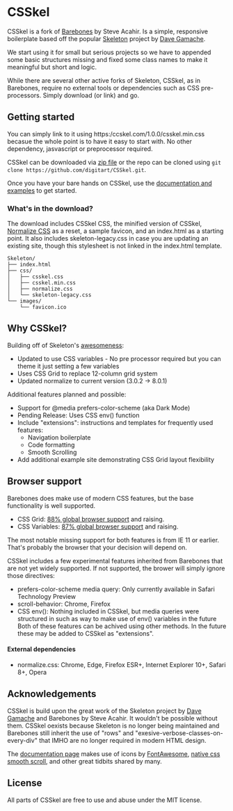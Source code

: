 # CSSkel
CSSkel is a fork of [Barebones](https://acahir.github.io/Barebones/) by Steve Acahir.
Is a simple, responsive boilerplate based off the popular [Skeleton](http://getskeleton.com) project by [Dave Gamache](https://twitter.com/dhg).

We start using it for small but serious projects so we have to appended some basic structures missing and fixed some class names to make it meaningful but short and logic.

While there are several other active forks of Skeleton, CSSkel, as in Barebones, require no external tools or dependencies such as CSS pre-processors. Simply download (or link) and go.

## Getting started

You can simply link to it using https:/ccskel.com/1.0.0/csskel.min.css becasue the whole point is to have it easy to start with. No other dependency, jasvascript or preprocessor required.

CSSkel can be downloaded via [zip file](https://github.com/digitart/CSSkel/archive/master.zip) or the repo can be cloned using `git clone https://github.com/digitart/CSSkel.git`.

Once you have your bare hands on CSSkel, use the [documentation and examples](https://digitart.github.io/CSSkel/) to get started.


### What's in the download?

The download includes CSSkel CSS, the minified version of CSSkel, [Normalize CSS](https://github.com/necolas/normalize.css/) as a reset, a sample favicon, and an index.html as a starting point. It also includes skeleton-legacy.css in case you are updating an existing site, though this stylesheet is not linked in the index.html template.

```
Skeleton/
├── index.html
├── css/
│   ├── csskel.css
│   ├── csskel.min.css
│   ├── normalize.css
│   └── skeleton-legacy.css
└── images/
    └── favicon.ico

```

## Why CSSkel?

Building off of Skeleton's [awesomeness](https://github.com/dhg/Skeleton#why-its-awesome):
- Updated to use CSS variables - No pre processor required but you can theme it just setting a few variables
- Uses CSS Grid to replace 12-column grid system
- Updated normalize to current version (3.0.2 -> 8.0.1)

Additional features planned and possible:
- Support for @media prefers-color-scheme (aka Dark Mode)
- Pending Release: Uses CSS env() function
- Include "extensions": instructions and templates for frequently used features:
    - Navigation boilerplate
    - Code formatting
    - Smooth Scrolling
- Add additional example site demonstrating CSS Grid layout flexibility
    


## Browser support

Barebones does make use of modern CSS features, but the base functionality is well supported.

- CSS Grid: [88% global browser support](https://caniuse.com/#feat=css-grid) and raising.
- CSS Variables: [87% global browser support](https://caniuse.com/#feat=css-variables) and raising.

The most notable missing support for both features is from IE 11 or earlier. That's probably the browser that your decision will depend on.

CSSkel includes a few experimental features inherited from Barebones that are not yet widely supported. If not supported, the brower will simply ignore those directives:
- prefers-color-scheme media query: Only currently available in Safari Technology Preview
- scroll-behavior: Chrome, Firefox
- CSS env(): Nothing included in CSSkel, but media queries were structured in such as way to make use of env() variables in the future
Both of these features can be achived using other methods. In the future these may be added to CSSkel as "extensions".

#### External dependencies

- normalize.css: Chrome, Edge, Firefox ESR+, Internet Explorer 10+, Safari 8+, Opera


## Acknowledgements

CSSkel is build upon the great work of the Skeleton project by [Dave Gamache](https://twitter.com/dhg) and Barebones by Steve Acahir. It wouldn't be possible without them. CSSkel oexists because Skeleton is no longer being maintained and Barebones still inherit the use of "rows" and "exesive-verbose-classes-on-every-div" that IMHO are no longer required in modern HTML design.

The [documentation page](https://csskel.com/) makes use of icons by [FontAwesome](https://fontawesome.com), [native css smooth scroll](https://developer.mozilla.org/en-US/docs/Web/CSS/scroll-behavior), and other great tidbits shared by many.


## License

All parts of CSSkel are free to use and abuse under the MIT license.


